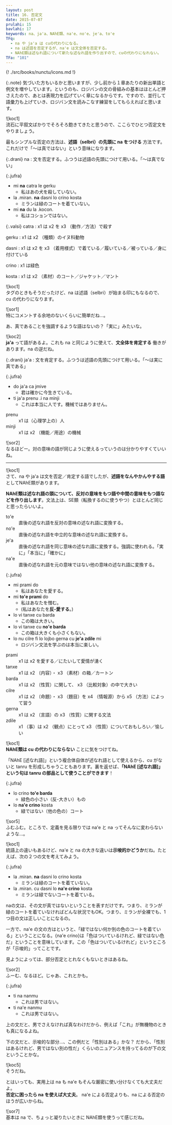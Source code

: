 ```yaml
---
layout: post
title: 16. 否定文
date: 2015-07-07
prulahi: 15
bavlahi: 17
keywords: na、ja'a、NAhE類、na'e、no'e、je'a、to'e
TFq:
  - na や ja'a は cuの代わりになる。
  - na は述語を否定するが、na'e は文全体を否定する。
  - NAhE類は述なれ語について新たな述なれ語を作り出すので、cuの代わりになれない。
TFa: "101"
---
```

{! ./src/books/nunctu/icons.md !}

{:.note}
気づいた方もいるかと思いますが、少し前から１章あたりの新出単語と例文を増やしています。というのも、ロジバンの文の骨組みの基本はほとんど押さえたので、あとは表現力を広げていく章になるからです。ですので、並行して語彙力も上げていき、ロジバン文を読みこなす練習をしてもらえればと思います。


![koc1]  
流石に平叙文ばかりでそろそろ飽きてきたと思うので、ここらでひとつ否定文をやりましょう。

最もシンプルな否定の方法は、**述語（selbri）の先頭に na をつける** 方法です。これだけで「～は真ではない」という意味になります。


{:.drani}
na
: 文を否定する。ふつうは述語の先頭につけて用いる。「～は真でない」

{:.jufra}
- mi **na** catra le gerku
  - 私はあの犬を殺していない。
- la .miran. **na** dasni lo crino kosta
  - ミランは緑のコートを着ていない。  
- mi **na** du la .kocon.
  - 私はコションではない。


{:.valsi}
catra
: x1 は x2 を x3 （動作／方法）で殺す

gerku
: x1 は x2 （種類）のイヌ科動物  

dasni
: x1 は x2 を x3 （着用様式）で着ている／履いている／被っている／身に付けている  

crino
: x1 は緑色  

kosta
: x1 は x2 （素材）のコート／ジャケット／マント  


![koc1]  
タグのときもそうだったけど、na は述語（selbri）が始まる印にもなるので、cu の代わりになります。

![sor1]  
特にコメントする余地のないくらいに簡単だね…。

あ、真であることを強調するような語はないの？「実に」みたいな。

![koc2]  
<b>ja'a</b> って語があるよ。これも na と同じように使えて、**文全体を肯定する** 働きがあります。na の逆だね。

{:.drani}
ja'a
: 文を肯定する。ふつうは述語の先頭につけて用いる。「～は実に真である」

{:.jufra}
- do ja'a ca jmive
  - 君は確かに今生きている。  
- ti ja'a prenu .i na minji
  - これは本当に人です。機械ではありません。  

<dl class="valsi">
<dt>prenu</dt>
<dd >x1 は（心理学上の）人</dd>
<dt>minji</dt>
<dd >x1 は x2 （機能／用途）の機械</dd>
</dl>

![sor2]  
なるほどー。対の意味の語が同じように使えるっていうのは分かりやすくていいね。

-----

![koc1]  
さて、na や ja'a は文を否定／肯定する語でしたが、<b>述語をなんやかんやする語</b>としてNAhE類があります。

**NAhE類は述なれ語の頭について、反対の意味をもつ語や中間の意味をもつ語などを作り出します**。文法上は、SE類（転換するのに使うやつ）とほとんど同じと思ったらいいよ。

<dl class="drani">
<dt>to'e</dt>
<dd >直後の述なれ語を反対の意味の述なれ語に変換する。</dd>
<dt>no'e</dt>
<dd >直後の述なれ語を中立的な意味の述なれ語に変換する。</dd>
<dt>je'a</dt>
<dd >直後の述なれ語を同じ意味の述なれ語に変換する。強調に使われる。「実に」「本当に」「確かに」</dd>
<dt>na'e</dt>
<dd >直後の述なれ語を元の意味ではない他の意味の述なれ語に変換する。</dd>
</dl>

{:.jufra}
- mi prami do
  - 私はあなたを愛する。
- mi <b>to'e prami</b> do
  - 私はあなたを憎む。
  - (私はあなたを**反-愛する**。)
- lo vi tanxe cu barda
  - この箱は大きい。
- lo vi tanxe cu <b>no'e barda</b>
  - この箱は大きくも小さくもない。
- lo nu cilre fi lo lojbo gerna cu <b>je'a zdile</b> mi
  - ロジバン文法を学ぶのは本当に楽しい。

<dl class="valsi">
<dt>prami</dt>
<dd >x1 は x2 を愛する／にたいして愛情が湧く</dd>
<dt>tanxe</dt>
<dd >x1 は x2 （内容）・ x3 （素材）の箱／カートン</dd>
<dt>barda</dt>
<dd >x1 は x2 （性質）に関して、 x3 （比較対象）の中で大きい</dd>
<dt>cilre</dt>
<dd >x1 は x2 （命題）・ x3 （題目）を x4 （情報源）から x5 （方法）によって習う</dd>
<dt>gerna</dt>
<dd >x1 は x2 （言語）の x3 （性質）に関する文法</dd>
<dt>zdile</dt>
<dd >x1 （事）は x2 （観点）にとって x3 （性質）についておもしろい／愉しい</dd>
</dl>

![koc1]  
**NAhE類は cu の代わりにならない** ことに気をつけてね。

「NAhE [述なれ語]」という複合体自体が述なれ語として使えるから、cu がないと tanru を形成しちゃうこともあります。裏を返せば、**「NAhE [述なれ語]」という句は tanru の部品として使うことができます**！

{:.jufra}
- lo crino <b>to'e barda</b>
  - 緑色の小さい（反-大きい）もの
- lo <b>na'e crino</b> kosta
  - 緑ではない（他の色の）コート


![sor5]  
ふむふむ。ところで、定義を見る限りでは na'e と na ってそんなに変わらないような…。

![koc1]  
統語上の違いもあるけど、na'e と na の大きな違いは<b>示唆的かどうか</b>だね。たとえば、次の２つの文を考えてみよう。

{:.jufra}
- la .miran. <b>na</b> dasni lo crino kosta
  - ミランは緑のコートを着ていない。
- la .miran. cu dasni lo <b>na'e crino</b> kosta
  - ミランは緑でないコートを着ている。

naの文は、その文が真ではないということを表すだけです。つまり、ミランが緑のコートを着ていなければどんな状況でもOK。つまり、ミランが全裸でも、1つ目の文は正しいことになるの。

一方で、na'e の文の方はというと、「緑ではない何か別の色のコートを着ている」ということになる。{na'e crino}は「色はついているけれど、緑ではない色だ」ということを意味しています。この「色はついているけれど」というところが「示唆的」ってことです。

見ようによっては、部分否定ととれなくもないときはあるね。

![sor2]  
ふーむ、なるほど。じゃあ、これとかも。

{:.jufra}
- ti na nanmu
  - これは男ではない。
- ti na'e nanmu
  - これは男ではない。


上の文だと、男でさえなければ真なわけだから、例えば「これ」が無機物のときも真になるよね。

下の文だと、示唆的な部分…、この例だと「性別はある」かな？ だから、「性別はあるけれど、男ではない別の性だ」くらいのニュアンスを持ってるのが下の文ということかな。

![koc5]  
そうだね。

とはいっても、実用上は na も na'e もそんな厳密に使い分けなくても大丈夫だよ。  
<b>否定に困ったら na を使えば大丈夫</b>。 na'e による否定よりも、na による否定のほうが広いからね。

![sor7]  
基本は na で、ちょっと凝りたいときに NAhE類を使うって感じだね。
